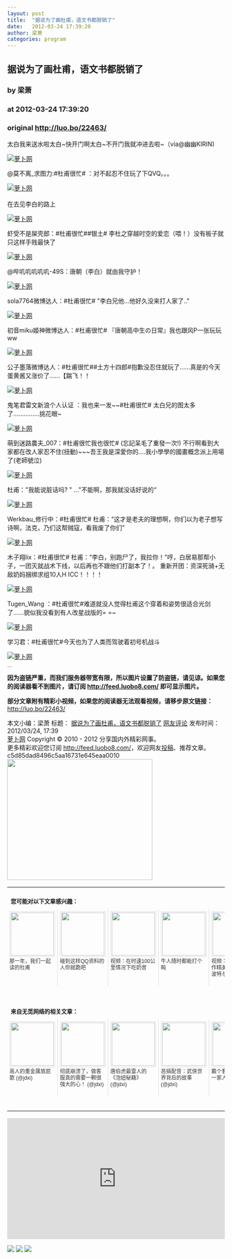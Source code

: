```yaml
---
layout: post
title:  "据说为了画杜甫，语文书都脱销了"
date:   2012-03-24 17:39:20
author: 梁萧
categories: program
---
```


## 据说为了画杜甫，语文书都脱销了
### by 梁萧
### at 2012-03-24 17:39:20
### original <http://luo.bo/22463/>

<p>太白我来送水啦太白~快开门啊太白~不开门我就冲进去啦~（via@幽幽KIRIN)</p><p><a title="萝卜网" href="http://dulei.si/files/2012/03/24/a0f09268582477c2ac6a2d4478a565b9.jpg"><img title="萝卜网" src="http://dulei.si/files/2012/03/24/a0f09268582477c2ac6a2d4478a565b9.jpg" alt="萝卜网" border="0"></a></p><p>@莫不离_求图力:#杜甫很忙# ：对不起忍不住玩了下QVQ。。。</p><p><a title="萝卜网" href="http://ki.ki.ki/files/2012/03/24/83adeeed215da3dfefd4498178b84fd4.jpg"><img title="萝卜网" src="http://ki.ki.ki/files/2012/03/24/83adeeed215da3dfefd4498178b84fd4.jpg" alt="萝卜网" border="0"></a><br> <span></span><br> 在去见李白的路上</p><p><a title="萝卜网" href="http://ki.ki.ki/files/2012/03/24/b5d013f085b6ab87cc291cda99592b02.jpg"><img title="萝卜网" src="http://ki.ki.ki/files/2012/03/24/b5d013f085b6ab87cc291cda99592b02.jpg" alt="萝卜网" border="0"></a></p><p>虾受不是屎壳郎：#杜甫很忙##银土# 李杜之穿越时空的爱恋（喂！）没有板子就只这样手贱最快了</p><p><a title="萝卜网" href="http://ki.ki.ki/files/2012/03/24/67ad074f98c268c1531ca059a3437cef.jpg"><img title="萝卜网" src="http://ki.ki.ki/files/2012/03/24/67ad074f98c268c1531ca059a3437cef.jpg" alt="萝卜网" border="0"></a></p><p>@哔叽叽叽叽叽-49S：唐朝（李白）就由我守护！</p><p><a title="萝卜网" href="http://ki.ki.ki/files/2012/03/24/77939e4b3cb373307456e6d1cde89ac0.jpg"><img title="萝卜网" src="http://ki.ki.ki/files/2012/03/24/77939e4b3cb373307456e6d1cde89ac0.jpg" alt="萝卜网" border="0"></a></p><p>sola7764微博达人：#杜甫很忙# "李白兄他...他好久没来打人家了.."</p><p><a title="萝卜网" href="http://ki.ki.ki/files/2012/03/24/795c98c0b05e8f46ae42f211ee07c278.jpg"><img title="萝卜网" src="http://ki.ki.ki/files/2012/03/24/795c98c0b05e8f46ae42f211ee07c278.jpg" alt="萝卜网" border="0"></a></p><p>初音miku姬神微博达人：#杜甫很忙# 『唐朝高中生の日常』我也跟风P一张玩玩ww</p><p><a title="萝卜网" href="http://ki.ki.ki/files/2012/03/24/98af3224178656123c2187e4f3c505eb.jpg"><img title="萝卜网" src="http://ki.ki.ki/files/2012/03/24/98af3224178656123c2187e4f3c505eb.jpg" alt="萝卜网" border="0"></a></p><p>公子墨落微博达人：#杜甫很忙##土方十四郎#抱歉没忍住就玩了……真是的今天蛋黄酱又涨价了……【踹飞！！</p><p><a title="萝卜网" href="http://ki.ki.ki/files/2012/03/24/dc91a8f72d0983de252d60c8197b48c7.jpg"><img title="萝卜网" src="http://ki.ki.ki/files/2012/03/24/dc91a8f72d0983de252d60c8197b48c7.jpg" alt="萝卜网" border="0"></a></p><p>鬼笔君雷文新浪个人认证 ：我也来一发~~#杜甫很忙# 太白兄的图太多了...............挑花眼~</p><p><a title="萝卜网" href="http://ki.ki.ki/files/2012/03/24/f5b9e846f99e8f414191bd9b832e02ba.jpg"><img title="萝卜网" src="http://ki.ki.ki/files/2012/03/24/f5b9e846f99e8f414191bd9b832e02ba.jpg" alt="萝卜网" border="0"></a></p><p>萌到迷路農夫_007：#杜甫很忙我也很忙# (忘記呆毛了重發一次!) 不行啊看到大家都在改人家忍不住(扭動)~~~吾王我是深愛你的....我小學學的國畫概念派上用場了(老師號泣)</p><p><a title="萝卜网" href="http://ki.ki.ki/files/2012/03/24/469cd9b4fb5a7764e6fa81b19dc211da.jpg"><img title="萝卜网" src="http://ki.ki.ki/files/2012/03/24/469cd9b4fb5a7764e6fa81b19dc211da.jpg" alt="萝卜网" border="0"></a></p><p>杜甫："我能说脏话吗? " ..."不能啊，那我就没话好说的“</p><p><a title="萝卜网" href="http://ki.ki.ki/files/2012/03/24/e809ac22ac6012ef3c67bee9d7c4408a.jpg"><img title="萝卜网" src="http://ki.ki.ki/files/2012/03/24/e809ac22ac6012ef3c67bee9d7c4408a.jpg" alt="萝卜网" border="0"></a></p><p>Werkbau_修行中：#杜甫很忙# 杜甫：“这才是老夫的理想啊，你们以为老子想写诗啊，法克，乃们这帮贼寇，看我废了你们”</p><p><a title="萝卜网" href="http://ki.ki.ki/files/2012/03/24/125dd42f24bbbb6c0d0d68b536589608.jpg"><img title="萝卜网" src="http://ki.ki.ki/files/2012/03/24/125dd42f24bbbb6c0d0d68b536589608.jpg" alt="萝卜网" border="0"></a></p><p>木子翔lix：#杜甫很忙# 杜甫：“李白，别跑尸了，我拉你！”哼，白居易那帮小子，一团灭就战术下线，以后再也不跟他们打副本了！。 重新开团：资深死骑+无敌奶妈捆绑求组10人H ICC！！！！</p><p><a title="萝卜网" href="http://ki.ki.ki/files/2012/03/24/0056deb62fb4982ec4e9015657cadfee.jpg"><img title="萝卜网" src="http://ki.ki.ki/files/2012/03/24/0056deb62fb4982ec4e9015657cadfee.jpg" alt="萝卜网" border="0"></a></p><p>Tugen_Wang ：#杜甫很忙#难道就没人觉得杜甫这个穿着和姿势很适合光剑了……貌似我没看到有人改星战版的= =~</p><p><a title="萝卜网" href="http://ki.ki.ki/files/2012/03/24/e57eabb368087ea3a9daf66a945eccda.jpg"><img title="萝卜网" src="http://ki.ki.ki/files/2012/03/24/e57eabb368087ea3a9daf66a945eccda.jpg" alt="萝卜网" border="0"></a></p><p>学习君：#杜甫很忙#今天也为了人类而驾驶着初号机战斗</p><p><a title="萝卜网" href="http://ki.ki.ki/files/2012/03/24/e1e154bd73420a7c8e05355ff780802c.jpg"><img title="萝卜网" src="http://ki.ki.ki/files/2012/03/24/e1e154bd73420a7c8e05355ff780802c.jpg" alt="萝卜网" border="0"></a></p><p style="margin:0;padding:0;height:1px;overflow:hidden"> <a href="http://www.wumii.com/widget/relatedItems.htm" style="border:0"><img src="http://static.wumii.com/images/pixel.png" alt="无觅相关文章插件，快速提升流量" style="border:0;padding:0;margin:0"></a></p><p><strong>因为盗链严重，而我们服务器带宽有限，所以图片设置了防盗链，请见谅。如果您的阅读器看不到图片，请订阅 <a href="http://feed.luobo8.com/">http://feed.luobo8.com/</a> 即可显示图片。</strong></p><p><strong>部分文章附有精彩小视频，如果您的阅读器无法观看视频，请移步原文链接：</strong> <a href="http://luo.bo/22463/" title="据说为了画杜甫，语文书都脱销了">http://luo.bo/22463/</a></p> 本文小编：梁萧 标题： <a href="http://luo.bo/22463/" title="据说为了画杜甫，语文书都脱销了">据说为了画杜甫，语文书都脱销了</a> <a href="http://luo.bo/22463/#comments" title="to the comments">网友评论</a> 发布时间：2012/03/24, 17:39 <br> <a href="http://luo.bo/" title="萝卜网 - 人人都是艺术家">萝卜网</a> Copyright © 2010 - 2012 分享国内外精彩网事。<br> 更多精彩欢迎您订阅 <a href="http://feed.luobo8.com/">http://feed.luobo8.com/</a>，欢迎网友<a href="http://luo.bo/delivery/">投稿</a>、推荐文章。<br> c5d85dad8496c5aa16731e645eaa0010<br><a href="http://s.click.taobao.com/t_9?p=mm_11009023_2276368_9074249&amp;l=http%3A%2F%2Fmall.taobao.com%2F&amp;eventid=101766"><img src="http://a.tbcdn.cn/apps/med/www/images/pub/tmall/336x280.jpg" width="336px" height="280px" border="0"></a><br><table cellspacing="0" cellpadding="3" border="0" style="clear:both"><tr><td colspan="5"><b><font size="-1" style="display:block!important;padding:20px 0 5px!important">您可能对以下文章感兴趣：</font></b></td></tr><tr><td width="106" valign="top" style="padding:5px!important;margin:0!important"> <a title="那一年，我们一起读的杜甫" style="text-decoration:none!important" href="http://app.wumii.com/ext/redirect?url=http%3A%2F%2Fluo.bo%2F22372%2F&amp;from=http%3A%2F%2Fluo.bo%2F22463%2F"> <img style="margin:0!important;padding:2px!important;border:1px solid #dddddd!important;width:100px!important;height:100px!important" src="http://static.wumii.com/site_images/2012/03/22/17899959.jpg" width="100px" height="100px"><br> <font size="-1" color="#333333" style="display:block!important;line-height:15px!important;width:106px!important;font:12px/15px arial!important;height:60px!important;margin:3px 0 0 0!important;padding:0!important;overflow:hidden!important">那一年，我们一起读的杜甫</font> </a></td><td width="106" valign="top" style="padding:5px!important;margin:0!important;border-left:1px solid #dddddd!important"> <a title="碰到这样QQ资料的人你就跪吧" style="text-decoration:none!important" href="http://app.wumii.com/ext/redirect?url=http%3A%2F%2Fluo.bo%2F22071%2F&amp;from=http%3A%2F%2Fluo.bo%2F22463%2F"> <img style="margin:0!important;padding:2px!important;border:1px solid #dddddd!important;width:100px!important;height:100px!important" src="http://static.wumii.com/site_images/2012/03/15/17182833.jpg" width="100px" height="100px"><br> <font size="-1" color="#333333" style="display:block!important;line-height:15px!important;width:106px!important;font:12px/15px arial!important;height:60px!important;margin:3px 0 0 0!important;padding:0!important;overflow:hidden!important">碰到这样QQ资料的人你就跪吧</font> </a></td><td width="106" valign="top" style="padding:5px!important;margin:0!important;border-left:1px solid #dddddd!important"> <a title="视频：在时速100公里情况下吃奶昔" style="text-decoration:none!important" href="http://app.wumii.com/ext/redirect?url=http%3A%2F%2Fluo.bo%2F22437%2F&amp;from=http%3A%2F%2Fluo.bo%2F22463%2F"> <img style="margin:0!important;padding:2px!important;border:1px solid #dddddd!important;width:100px!important;height:100px!important" src="http://static.wumii.com/site_images/2012/03/23/18029451.jpg" width="100px" height="100px"><br> <font size="-1" color="#333333" style="display:block!important;line-height:15px!important;width:106px!important;font:12px/15px arial!important;height:60px!important;margin:3px 0 0 0!important;padding:0!important;overflow:hidden!important">视频：在时速100公里情况下吃奶昔</font> </a></td><td width="106" valign="top" style="padding:5px!important;margin:0!important;border-left:1px solid #dddddd!important"> <a title="牛人随时都能打个盹" style="text-decoration:none!important" href="http://app.wumii.com/ext/redirect?url=http%3A%2F%2Fluo.bo%2F21857%2F&amp;from=http%3A%2F%2Fluo.bo%2F22463%2F"> <img style="margin:0!important;padding:2px!important;border:1px solid #dddddd!important;width:100px!important;height:100px!important" src="http://static.wumii.com/site_images/2012/03/10/16892365.jpg" width="100px" height="100px"><br> <font size="-1" color="#333333" style="display:block!important;line-height:15px!important;width:106px!important;font:12px/15px arial!important;height:60px!important;margin:3px 0 0 0!important;padding:0!important;overflow:hidden!important">牛人随时都能打个盹</font> </a></td><td width="106" valign="top" style="padding:5px!important;margin:0!important;border-left:1px solid #dddddd!important"> <a title="视频：国外牛人制作精美动画《哈利波特与天方夜谭》 " style="text-decoration:none!important" href="http://app.wumii.com/ext/redirect?url=http%3A%2F%2Fluo.bo%2F21902%2F&amp;from=http%3A%2F%2Fluo.bo%2F22463%2F"> <img style="margin:0!important;padding:2px!important;border:1px solid #dddddd!important;width:100px!important;height:100px!important" src="http://static.wumii.com/site_images/2012/03/11/16935099.jpg" width="100px" height="100px"><br> <font size="-1" color="#333333" style="display:block!important;line-height:15px!important;width:106px!important;font:12px/15px arial!important;height:60px!important;margin:3px 0 0 0!important;padding:0!important;overflow:hidden!important">视频：国外牛人制作精美动画《哈利波特与天方夜谭》 </font> </a></td></tr> <td><br><tr><td colspan="5"><b><font size="-1" style="display:block!important;padding:20px 0 5px!important">来自无觅网络的相关文章：</font></b></td></tr><tr><td width="106" valign="top" style="padding:5px!important;margin:0!important"> <a title="高人的重金属放屁歌" style="text-decoration:none!important" href="http://app.wumii.com/ext/redirect?url=http%3A%2F%2Fjdxi.net%2Fpost%2Ffang-pi-ge.html&amp;from=http%3A%2F%2Fluo.bo%2F22463%2F"> <img style="margin:0!important;padding:2px!important;border:1px solid #dddddd!important;width:100px!important;height:100px!important" src="http://static.wumii.com/site_images/2012/03/22/17939506.jpg" width="100px" height="100px"><br> <font size="-1" color="#333333" style="display:block!important;line-height:15px!important;width:106px!important;font:12px/15px arial!important;height:60px!important;margin:3px 0 0 0!important;padding:0!important;overflow:hidden!important">高人的重金属放屁歌 (@jdxi)</font> </a></td><td width="106" valign="top" style="padding:5px!important;margin:0!important;border-left:1px solid #dddddd!important"> <a title="彻底崩溃了，做客服真的需要一颗很强大的心！" style="text-decoration:none!important" href="http://app.wumii.com/ext/redirect?url=http%3A%2F%2Fjdxi.net%2Fpost%2Fqiang-da-xin.html&amp;from=http%3A%2F%2Fluo.bo%2F22463%2F"> <img style="margin:0!important;padding:2px!important;border:1px solid #dddddd!important;width:100px!important;height:100px!important" src="http://static.wumii.com/site_images/2012/03/17/17455277.jpg" width="100px" height="100px"><br> <font size="-1" color="#333333" style="display:block!important;line-height:15px!important;width:106px!important;font:12px/15px arial!important;height:60px!important;margin:3px 0 0 0!important;padding:0!important;overflow:hidden!important">彻底崩溃了，做客服真的需要一颗很强大的心！ (@jdxi)</font> </a></td><td width="106" valign="top" style="padding:5px!important;margin:0!important;border-left:1px solid #dddddd!important"> <a title="唐伯虎最雷人的《泡妞秘籍》" style="text-decoration:none!important" href="http://app.wumii.com/ext/redirect?url=http%3A%2F%2Fjdxi.net%2Fpost%2Fpao-niu-mi-ji.html&amp;from=http%3A%2F%2Fluo.bo%2F22463%2F"> <img style="margin:0!important;padding:2px!important;border:1px solid #dddddd!important;width:100px!important;height:100px!important" src="http://static.wumii.com/site_images/2012/03/07/16672033.jpg" width="100px" height="100px"><br> <font size="-1" color="#333333" style="display:block!important;line-height:15px!important;width:106px!important;font:12px/15px arial!important;height:60px!important;margin:3px 0 0 0!important;padding:0!important;overflow:hidden!important">唐伯虎最雷人的《泡妞秘籍》 (@jdxi)</font> </a></td><td width="106" valign="top" style="padding:5px!important;margin:0!important;border-left:1px solid #dddddd!important"> <a title="恶搞配音：武侠世界背后的故事" style="text-decoration:none!important" href="http://app.wumii.com/ext/redirect?url=http%3A%2F%2Fjdxi.net%2Fpost%2Fwuxia-gushi.html&amp;from=http%3A%2F%2Fluo.bo%2F22463%2F"> <img style="margin:0!important;padding:2px!important;border:1px solid #dddddd!important;width:100px!important;height:100px!important" src="http://static.wumii.com/site_images/2012/03/17/17469944.jpg" width="100px" height="100px"><br> <font size="-1" color="#333333" style="display:block!important;line-height:15px!important;width:106px!important;font:12px/15px arial!important;height:60px!important;margin:3px 0 0 0!important;padding:0!important;overflow:hidden!important">恶搞配音：武侠世界背后的故事 (@jdxi)</font> </a></td><td width="106" valign="top" style="padding:5px!important;margin:0!important;border-left:1px solid #dddddd!important"> <a title="戴个套套，折腾死一家人" style="text-decoration:none!important" href="http://app.wumii.com/ext/redirect?url=http%3A%2F%2Fjdxi.net%2Fpost%2Fdai-tao.html&amp;from=http%3A%2F%2Fluo.bo%2F22463%2F"> <img style="margin:0!important;padding:2px!important;border:1px solid #dddddd!important;width:100px!important;height:100px!important" src="http://static.wumii.com/site_images/2012/03/10/16907916.jpg" width="100px" height="100px"><br> <font size="-1" color="#333333" style="display:block!important;line-height:15px!important;width:106px!important;font:12px/15px arial!important;height:60px!important;margin:3px 0 0 0!important;padding:0!important;overflow:hidden!important">戴个套套，折腾死一家人 (@jdxi)</font> </a></td></tr><tr><td colspan="5" align="right"> <a style="text-decoration:none!important" href="http://www.wumii.com/widget/relatedItems" title="无觅相关文章插件"> <font size="-1" color="#bbbbbb" style="display:block!important;font-family:arial!important;padding:5px 0!important;font-size:12px!important;color:#bbb!important">无觅</font> </a></td></tr></td></table><p><iframe src="http://feedads.g.doubleclick.net/~ah/f/7sv1ooo89v8jfelhdjk8plpa64/300/250?ca=1&amp;fh=280#http%3A%2F%2Fluo.bo%2F22463%2F" width="100%" height="280" frameborder="0" scrolling="no" marginwidth="0" marginheight="0"></iframe></p><div>
<a href="http://feeds.feedburner.com/~ff/tamd?a=M3QlE5X_4w8:IsY16o9pnY0:yIl2AUoC8zA"><img src="http://feeds.feedburner.com/~ff/tamd?d=yIl2AUoC8zA" border="0"></a> <a href="http://feeds.feedburner.com/~ff/tamd?a=M3QlE5X_4w8:IsY16o9pnY0:qj6IDK7rITs"><img src="http://feeds.feedburner.com/~ff/tamd?d=qj6IDK7rITs" border="0"></a> <a href="http://feeds.feedburner.com/~ff/tamd?a=M3QlE5X_4w8:IsY16o9pnY0:-BTjWOF_DHI"><img src="http://feeds.feedburner.com/~ff/tamd?i=M3QlE5X_4w8:IsY16o9pnY0:-BTjWOF_DHI" border="0"></a>
</div>